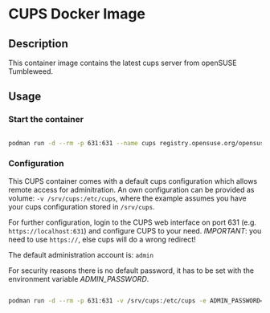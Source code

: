 # CUPS Docker Image

## Description

This container image contains the latest cups server from openSUSE Tumbleweed.

## Usage

### Start the container

```bash

podman run -d --rm -p 631:631 --name cups registry.opensuse.org/opensuse/cups:latest

```

### Configuration

This CUPS container comes with a default cups configuration which allows remote access for adminitration. An own configuration can be provided as volume: `-v /srv/cups:/etc/cups`, where the example assumes you have your cups configuration stored in `/srv/cups`.

For further configuration, login to the CUPS web interface on port 631 (e.g.
`https://localhost:631`) and configure CUPS to your need.
*IMPORTANT*: you need to use `https://`, else cups will do a wrong redirect!

The default administration account is: `admin`

For security reasons there is no default password, it has to be set with
the environment variable _ADMIN_PASSWORD_.

```bash

podman run -d --rm -p 631:631 -v /srv/cups:/etc/cups -e ADMIN_PASSWORD=mySecretPassword --name cups registry.opensuse.org/opensuse/cups:latest

```


